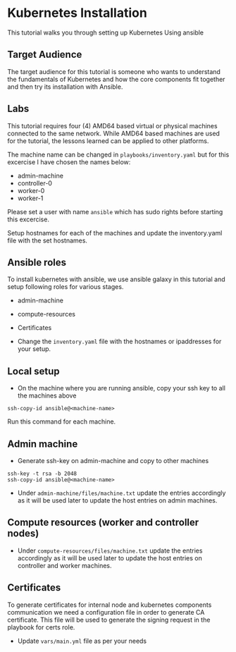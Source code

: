 # Kubernetes Installation

This tutorial walks you through setting up Kubernetes Using ansible


## Target Audience

The target audience for this tutorial is someone who wants to understand the fundamentals of Kubernetes and how the core components fit together and then try its installation with Ansible.

## Labs
This tutorial requires four (4) AMD64 based virtual or physical machines connected to the same network. While AMD64 based machines are used for the tutorial, the lessons learned can be applied to other platforms.

The machine name can be changed in `playbooks/inventory.yaml` but for this excercise I have chosen the names below:

* admin-machine
* controller-0
* worker-0
* worker-1

Please set a user with name `ansible` which has sudo rights before starting this excercise.

Setup hostnames for each of the machines and update the inventory.yaml file with the set hostnames.

## Ansible roles
To install kubernetes with ansible, we use ansible galaxy in this tutorial and setup following roles for various stages.
* admin-machine
* compute-resources
* Certificates


* Change the `inventory.yaml` file with the hostnames or ipaddresses for your setup.

## Local setup
* On the machine where you are running ansible, copy your ssh key to all the machines above
```
ssh-copy-id ansible@<machine-name>
```
Run this command for each machine.

## Admin machine
* Generate ssh-key on admin-machine and copy to other machines
```
ssh-key -t rsa -b 2048
ssh-copy-id ansible@<machine-name>
```

* Under `admin-machine/files/machine.txt` update the entries accordingly as it will be used later to update the host entries on admin machines.

## Compute resources (worker and controller nodes)
* Under `compute-resources/files/machine.txt` update the entries accordingly as it will be used later to update the host entries on controller and worker machines.

## Certificates
To generate certificates for internal node and kubernetes components communication we need a configuration file in order to generate CA certificate. This file will be used to generate the signing request in the playbook for certs role.
* Update `vars/main.yml` file as per your needs

